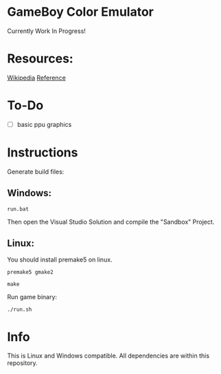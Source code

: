 # GameBoy Color Emulator

Currently Work In Progress!

# Resources:
<a href="https://en.wikipedia.org/wiki/Game_Boy_Color">Wikipedia</a>
<a href="https://gbdev.io/pandocs/Specifications.html">Reference</a>

# To-Do

- [ ] basic ppu graphics

# Instructions

Generate build files:

## Windows:

```run.bat```

Then open the Visual Studio Solution and compile the "Sandbox" Project.

## Linux:

You should install premake5 on linux.

```premake5 gmake2```

```make```

Run game binary:

```./run.sh```

# Info
This is Linux and Windows compatible. All dependencies are within this repository.
